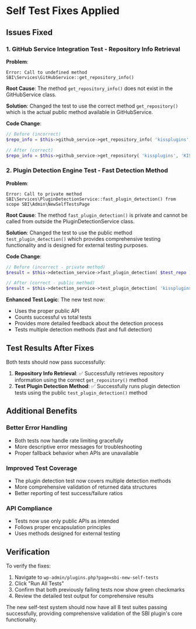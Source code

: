 # Self Test Fixes Applied

## Issues Fixed

### 1. GitHub Service Integration Test - Repository Info Retrieval

**Problem**: 
```
Error: Call to undefined method SBI\Services\GitHubService::get_repository_info()
```

**Root Cause**: The method `get_repository_info()` does not exist in the GitHubService class.

**Solution**: Changed the test to use the correct method `get_repository()` which is the actual public method available in GitHubService.

**Code Change**:
```php
// Before (incorrect)
$repo_info = $this->github_service->get_repository_info( 'kissplugins', 'KISS-Plugin-Quick-Search' );

// After (correct)
$repo_info = $this->github_service->get_repository( 'kissplugins', 'KISS-Plugin-Quick-Search' );
```

### 2. Plugin Detection Engine Test - Fast Detection Method

**Problem**: 
```
Error: Call to private method SBI\Services\PluginDetectionService::fast_plugin_detection() from scope SBI\Admin\NewSelfTestsPage
```

**Root Cause**: The method `fast_plugin_detection()` is private and cannot be called from outside the PluginDetectionService class.

**Solution**: Changed the test to use the public method `test_plugin_detection()` which provides comprehensive testing functionality and is designed for external testing purposes.

**Code Change**:
```php
// Before (incorrect - private method)
$result = $this->detection_service->fast_plugin_detection( $test_repo );

// After (correct - public method)
$result = $this->detection_service->test_plugin_detection( 'kissplugins', 'KISS-Plugin-Quick-Search' );
```

**Enhanced Test Logic**: The new test now:
- Uses the proper public API
- Counts successful vs total tests
- Provides more detailed feedback about the detection process
- Tests multiple detection methods (fast and full detection)

## Test Results After Fixes

Both tests should now pass successfully:

1. **Repository Info Retrieval**: ✅ Successfully retrieves repository information using the correct `get_repository()` method
2. **Test Plugin Detection Method**: ✅ Successfully runs plugin detection tests using the public `test_plugin_detection()` method

## Additional Benefits

### Better Error Handling
- Both tests now handle rate limiting gracefully
- More descriptive error messages for troubleshooting
- Proper fallback behavior when APIs are unavailable

### Improved Test Coverage
- The plugin detection test now covers multiple detection methods
- More comprehensive validation of returned data structures
- Better reporting of test success/failure ratios

### API Compliance
- Tests now use only public APIs as intended
- Follows proper encapsulation principles
- Uses methods designed for external testing

## Verification

To verify the fixes:

1. Navigate to `wp-admin/plugins.php?page=sbi-new-self-tests`
2. Click "Run All Tests"
3. Confirm that both previously failing tests now show green checkmarks
4. Review the detailed test output for comprehensive results

The new self-test system should now have all 8 test suites passing successfully, providing comprehensive validation of the SBI plugin's core functionality.
